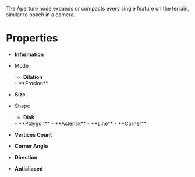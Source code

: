 


The Aperture node expands or compacts every single feature on the terrain, similar to bokeh in a camera.



# Properties

- **Information**  
  
- Mode
  - **Dilation**  
  <desc>
  - **Erosion**  
  <desc>
- **Size**  
  
- Shape
  - **Disk**  
  <desc>
  - **Polygon**  
  <desc>
  - **Asterisk**  
  <desc>
  - **Line**  
  <desc>
  - **Corner**  
  <desc>
- **Vertices Count**  
  
- **Corner Angle**  
  
- **Direction**  
  
- **Antialiased**  
  



